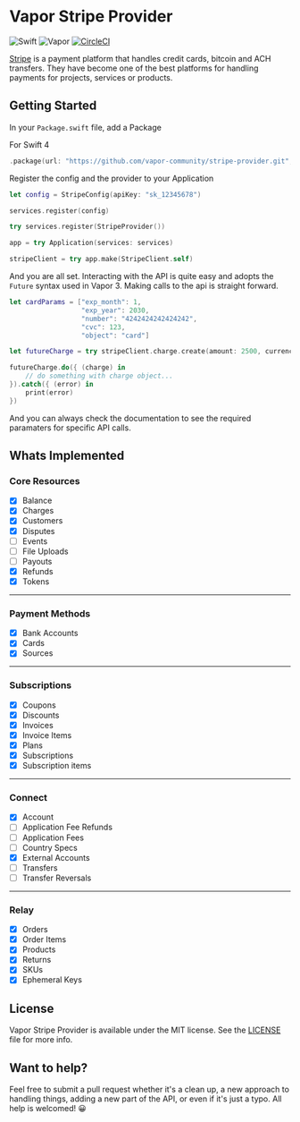 # Vapor Stripe Provider

![Swift](http://img.shields.io/badge/swift-4.1-brightgreen.svg)
![Vapor](http://img.shields.io/badge/vapor-3.0-brightgreen.svg)
[![CircleCI](https://circleci.com/gh/vapor-community/stripe-provider/tree/beta.svg?style=svg)](https://circleci.com/gh/vapor-community/stripe-provider)

[Stripe][stripe_home] is a payment platform that handles credit cards, bitcoin and ACH transfers. They have become one of the best platforms for handling payments for projects, services or products.

## Getting Started
In your `Package.swift` file, add a Package

For Swift 4
~~~~swift
.package(url: "https://github.com/vapor-community/stripe-provider.git", from: "2.0.0")
~~~~

Register the config and the provider to your Application
~~~~swift
let config = StripeConfig(apiKey: "sk_12345678")

services.register(config)

try services.register(StripeProvider())

app = try Application(services: services)

stripeClient = try app.make(StripeClient.self)
~~~~

And you are all set. Interacting with the API is quite easy and adopts the `Future` syntax used in Vapor 3.
Making calls to the api is straight forward.
~~~~swift
let cardParams = ["exp_month": 1,
                  "exp_year": 2030,
                  "number": "4242424242424242",
                  "cvc": 123,
                  "object": "card"]

let futureCharge = try stripeClient.charge.create(amount: 2500, currency: .usd, source: cardParams)

futureCharge.do({ (charge) in
    // do something with charge object...
}).catch({ (error) in
    print(error)
})
~~~~

And you can always check the documentation to see the required paramaters for specific API calls.

## Whats Implemented

### Core Resources
* [x] Balance
* [x] Charges
* [x] Customers
* [x] Disputes  
* [ ] Events
* [ ] File Uploads
* [ ] Payouts
* [x] Refunds
* [x] Tokens
---
### Payment Methods
* [x] Bank Accounts
* [x] Cards
* [x] Sources
---
### Subscriptions
* [x] Coupons
* [x] Discounts
* [x] Invoices
* [x] Invoice Items
* [x] Plans
* [x] Subscriptions
* [x] Subscription items
---
### Connect
* [x] Account
* [ ] Application Fee Refunds
* [ ] Application Fees
* [ ] Country Specs
* [x] External Accounts
* [ ] Transfers
* [ ] Transfer Reversals
---
### Relay
* [x] Orders
* [x] Order Items
* [x] Products
* [x] Returns
* [x] SKUs
* [x] Ephemeral Keys

[stripe_home]: http://stripe.com "Stripe"
[stripe_api]: https://stripe.com/docs/api "Stripe API Endpoints"

## License

Vapor Stripe Provider is available under the MIT license. See the [LICENSE](LICENSE) file for more info.

## Want to help?
Feel free to submit a pull request whether it's a clean up, a new approach to handling things, adding a new part of the API, or even if it's just a typo. All help is welcomed! 😀
